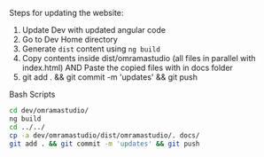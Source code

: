 Steps for updating the website:
1. Update Dev with updated angular code
2. Go to Dev Home directory
3. Generate `dist` content using `ng build`
4. Copy contents inside dist/omramastudio (all files in parallel with index.html) AND Paste the copied files with in docs folder
5. git add . && git commit -m 'updates' && git push


Bash Scripts
``` bash
cd dev/omramastudio/
ng build
cd ../../
cp -a dev/omramastudio/dist/omramastudio/. docs/
git add . && git commit -m 'updates' && git push
```
